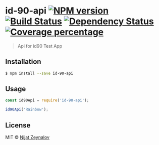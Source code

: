 # id-90-api [![NPM version][npm-image]][npm-url] [![Build Status][travis-image]][travis-url] [![Dependency Status][daviddm-image]][daviddm-url] [![Coverage percentage][coveralls-image]][coveralls-url]
> Api for id90 Test App

## Installation

```sh
$ npm install --save id-90-api
```

## Usage

```js
const id90Api = require('id-90-api');

id90Api('Rainbow');
```
## License

MIT © [Nijat Zeynalov]()


[npm-image]: https://badge.fury.io/js/id-90-api.svg
[npm-url]: https://npmjs.org/package/id-90-api
[travis-image]: https://travis-ci.org/nijat12/id-90-api.svg?branch=master
[travis-url]: https://travis-ci.org/nijat12/id-90-api
[daviddm-image]: https://david-dm.org/nijat12/id-90-api.svg?theme=shields.io
[daviddm-url]: https://david-dm.org/nijat12/id-90-api
[coveralls-image]: https://coveralls.io/repos/nijat12/id-90-api/badge.svg
[coveralls-url]: https://coveralls.io/r/nijat12/id-90-api
